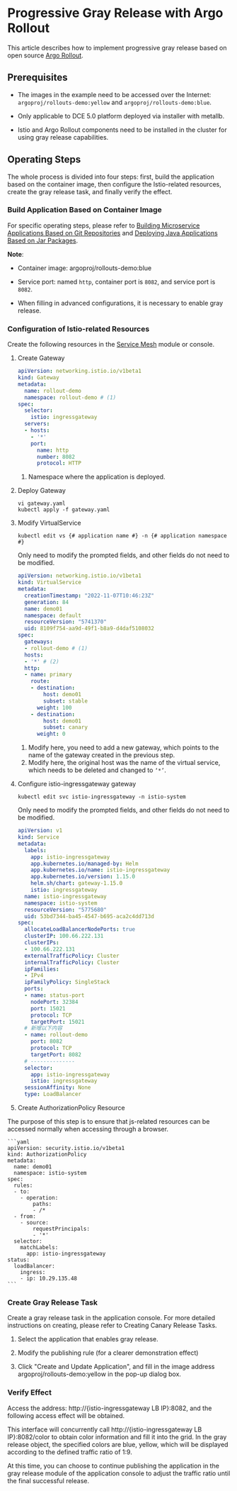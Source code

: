 # Progressive Gray Release with Argo Rollout

This article describes how to implement progressive gray release based on open source [Argo Rollout](https://argoproj.github.io/argo-rollouts/).

## Prerequisites

- The images in the example need to be accessed over the Internet: `argoproj/rollouts-demo:yellow` and `argoproj/rollouts-demo:blue`.

- Only applicable to DCE 5.0 platform deployed via installer with metallb.

- Istio and Argo Rollout components need to be installed in the cluster for using gray release capabilities.

## Operating Steps

The whole process is divided into four steps: first, build the application based on the container image, then configure the Istio-related resources, create the gray release task, and finally verify the effect.

### Build Application Based on Container Image

For specific operating steps, please refer to [Building Microservice Applications Based on Git Repositories](../user-guide/wizard/create-app-git.md) and [Deploying Java Applications Based on Jar Packages](../user-guide/wizard/jar-java-app.md).

**Note**:

- Container image: argoproj/rollouts-demo:blue

- Service port: named `http`, container port is `8082`, and service port is `8082`.

    <!--![]()screenshots-->

- When filling in advanced configurations, it is necessary to enable gray release.

    <!--![]()screenshots-->

### Configuration of Istio-related Resources

Create the following resources in the [Service Mesh](../../mspider/intro/index.md) module or console.

1. Create Gateway

    ```yaml title="gateway.yaml"
    apiVersion: networking.istio.io/v1beta1
    kind: Gateway
    metadata:
      name: rollout-demo
      namespace: rollout-demo # (1)
    spec:
      selector:
        istio: ingressgateway
      servers:
      - hosts:
        - '*'
        port:
          name: http
          number: 8082
          protocol: HTTP
    ```

    1. Namespace where the application is deployed.

2. Deploy Gateway

    ```shell
    vi gateway.yaml
    kubectl apply -f gateway.yaml
    ```

3. Modify VirtualService

    ```shell
    kubectl edit vs {# application name #} -n {# application namespace #}
    ```

    Only need to modify the prompted fields, and other fields do not need to be modified.

    ```yaml
    apiVersion: networking.istio.io/v1beta1
    kind: VirtualService
    metadata:
      creationTimestamp: "2022-11-07T10:46:23Z"
      generation: 84
      name: demo01
      namespace: default
      resourceVersion: "5741370"
      uid: 8109f754-aa9d-49f1-b8a9-d4daf5108032
    spec:
      gateways:
      - rollout-demo # (1)
      hosts:
      - '*' # (2)
      http:
      - name: primary
        route:
        - destination:
            host: demo01
            subset: stable
          weight: 100
        - destination:
            host: demo01
            subset: canary
          weight: 0
    ```

    1. Modify here, you need to add a new gateway, which points to the name of the gateway created in the previous step.
    2. Modify here, the original host was the name of the virtual service, which needs to be deleted and changed to `‘*’`.

4. Configure istio-ingressgateway gateway

    ```shell
    kubectl edit svc istio-ingressgateway -n istio-system
    ```

    Only need to modify the prompted fields, and other fields do not need to be modified.

    ```yaml
    apiVersion: v1
    kind: Service
    metadata:
      labels:
        app: istio-ingressgateway
        app.kubernetes.io/managed-by: Helm
        app.kubernetes.io/name: istio-ingressgateway
        app.kubernetes.io/version: 1.15.0
        helm.sh/chart: gateway-1.15.0
        istio: ingressgateway
      name: istio-ingressgateway
      namespace: istio-system
      resourceVersion: "5775680"
      uid: 53bd7344-ba45-4547-b695-aca2c4dd713d
    spec:
      allocateLoadBalancerNodePorts: true
      clusterIP: 100.66.222.131
      clusterIPs:
      - 100.66.222.131
      externalTrafficPolicy: Cluster
      internalTrafficPolicy: Cluster
      ipFamilies:
      - IPv4
      ipFamilyPolicy: SingleStack
      ports:
      - name: status-port
        nodePort: 32384
        port: 15021
        protocol: TCP
        targetPort: 15021
      # 新增以下内容
      - name: rollout-demo
        port: 8082
        protocol: TCP
        targetPort: 8082
      # --------------
      selector:
        app: istio-ingressgateway
        istio: ingressgateway
      sessionAffinity: None
      type: LoadBalancer
    ```

5. Create AuthorizationPolicy Resource

The purpose of this step is to ensure that js-related resources can be accessed normally when accessing through a browser.

    ```yaml
    apiVersion: security.istio.io/v1beta1
    kind: AuthorizationPolicy
    metadata:
      name: demo01
      namespace: istio-system
    spec:
      rules:
      - to:
        - operation:
            paths:
            - /*
      - from:
        - source:
            requestPrincipals:
            - '*'
      selector:
        matchLabels:
          app: istio-ingressgateway
    status:
      loadBalancer:
        ingress:
        - ip: 10.29.135.48
    ```

### Create Gray Release Task
Create a gray release task in the application console. For more detailed instructions on creating, please refer to Creating Canary Release Tasks.

1. Select the application that enables gray release.

    <!--![]()screenshots-->

2. Modify the publishing rule (for a clearer demonstration effect)

    <!--![]()screenshots-->

3. Click "Create and Update Application", and fill in the image address argoproj/rollouts-demo:yellow in the pop-up dialog box.

    <!--![]()screenshots-->

### Verify Effect

Access the address: http://{istio-ingressgateway LB IP}:8082, and the following access effect will be obtained.

This interface will concurrently call http://{istio-ingressgateway LB IP}:8082/color to obtain color information and fill it into the grid.
In the gray release object, the specified colors are blue, yellow, which will be displayed according to the defined traffic ratio of 1:9.


<!--![]()screenshots-->

At this time, you can choose to continue publishing the application in the gray release module of the application console to adjust the traffic ratio until the final successful release.

<!--![]()screenshots-->

